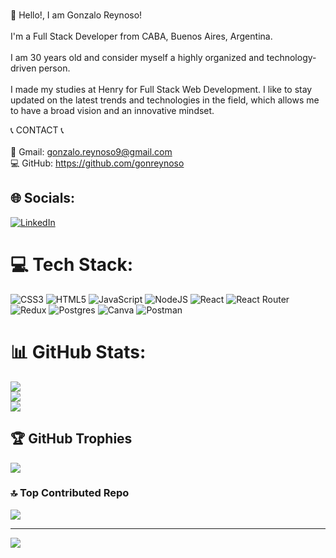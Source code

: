 <br>              👋 Hello!, I am Gonzalo Reynoso!   <br>  
I'm a Full Stack Developer from CABA, Buenos Aires, Argentina.<br>
<br>I am 30 years old and consider myself a highly organized and technology-driven person.<br><br>I made my studies at Henry for Full Stack Web Development. I like to stay updated on the latest trends and technologies in the field, which allows me to have a broad vision and an innovative mindset. 

📞 CONTACT 📞
<br><br>
📧 Gmail: gonzalo.reynoso9@gmail.com<br>
💻 GitHub: https://github.com/gonreynoso


## 🌐 Socials:
[![LinkedIn](https://img.shields.io/badge/LinkedIn-%230077B5.svg?logo=linkedin&logoColor=white)](https://linkedin.com/in/https://www.linkedin.com/in/gonzalo-reynoso-239531127/) 

# 💻 Tech Stack:
![CSS3](https://img.shields.io/badge/css3-%231572B6.svg?style=for-the-badge&logo=css3&logoColor=white) ![HTML5](https://img.shields.io/badge/html5-%23E34F26.svg?style=for-the-badge&logo=html5&logoColor=white) ![JavaScript](https://img.shields.io/badge/javascript-%23323330.svg?style=for-the-badge&logo=javascript&logoColor=%23F7DF1E) ![NodeJS](https://img.shields.io/badge/node.js-6DA55F?style=for-the-badge&logo=node.js&logoColor=white) ![React](https://img.shields.io/badge/react-%2320232a.svg?style=for-the-badge&logo=react&logoColor=%2361DAFB) ![React Router](https://img.shields.io/badge/React_Router-CA4245?style=for-the-badge&logo=react-router&logoColor=white) ![Redux](https://img.shields.io/badge/redux-%23593d88.svg?style=for-the-badge&logo=redux&logoColor=white) ![Postgres](https://img.shields.io/badge/postgres-%23316192.svg?style=for-the-badge&logo=postgresql&logoColor=white) ![Canva](https://img.shields.io/badge/Canva-%2300C4CC.svg?style=for-the-badge&logo=Canva&logoColor=white) ![Postman](https://img.shields.io/badge/Postman-FF6C37?style=for-the-badge&logo=postman&logoColor=white)
# 📊 GitHub Stats:
![](https://github-readme-stats.vercel.app/api?username=gonreynoso&theme=dark&hide_border=false&include_all_commits=false&count_private=false)<br/>
![](https://github-readme-streak-stats.herokuapp.com/?user=gonreynoso&theme=dark&hide_border=false)<br/>
![](https://github-readme-stats.vercel.app/api/top-langs/?username=gonreynoso&theme=dark&hide_border=false&include_all_commits=false&count_private=false&layout=compact)

## 🏆 GitHub Trophies
![](https://github-profile-trophy.vercel.app/?username=gonreynoso&theme=radical&no-frame=false&no-bg=true&margin-w=4)

### 🔝 Top Contributed Repo
![](https://github-contributor-stats.vercel.app/api?username=gonreynoso&limit=5&theme=dark&combine_all_yearly_contributions=true)

---
[![](https://visitcount.itsvg.in/api?id=gonreynoso&icon=2&color=6)](https://visitcount.itsvg.in)

<!-- Proudly created with GPRM ( https://gprm.itsvg.in ) -->
